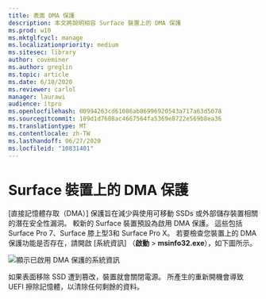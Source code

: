 ```yaml
---
title: 表面 DMA 保護
description: 本文將說明相容 Surface 裝置上的 DMA 保護
ms.prod: w10
ms.mktglfcycl: manage
ms.localizationpriority: medium
ms.sitesec: library
author: coveminer
ms.author: greglin
ms.topic: article
ms.date: 6/10/2020
ms.reviewer: carlol
manager: laurawi
audience: itpro
ms.openlocfilehash: 00994263cd61086ab86996920543a717a63d5078
ms.sourcegitcommit: 109d1d7608ac4667564fa5369e8722e569b8ea36
ms.translationtype: MT
ms.contentlocale: zh-TW
ms.lasthandoff: 06/27/2020
ms.locfileid: "10831401"
---
```

# Surface 裝置上的 DMA 保護

[直接記憶體存取（DMA）] 保護旨在減少與使用可移動 SSDs 或外部儲存裝置相關的潛在安全性漏洞。 較新的 Surface 裝置預設為啟用 DMA 保護。 這些包括 Surface Pro 7、Surface 膝上型3和 Surface Pro X。 若要檢查您裝置上的 DMA 保護功能是否存在，請開啟 [系統資訊] （**啟動**  >  **msinfo32.exe**），如下圖所示。

![顯示已啟用 DMA 保護的系統資訊](images/systeminfodma.png)

如果表面移除 SSD 遭到篡改，裝置就會關閉電源。 所產生的重新開機會導致 UEFI 擦除記憶體，以清除任何剩餘的資料。
